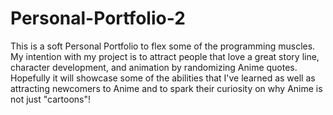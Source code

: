 # Personal-Portfolio-2
This is a soft Personal Portfolio to flex some of the programming muscles. My intention with my project is to attract people that love a great story line, character development, and animation by randomizing Anime quotes. Hopefully it will showcase some of the abilities that I've learned as well as attracting newcomers to Anime and to spark their curiosity on why Anime is not just "cartoons"!
